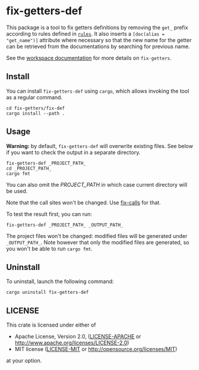 # fix-getters-def

This package is a tool to fix getters definitions by removing the `get_` prefix
according to rules defined in [`rules`](../rules/README.md). It also inserts a
`[doc(alias = "get_name")]` attribute where necessary so that the new name for
the getter can be retrieved from the documentations by searching for previous
name.

See the [workspace documentation](../README.md) for more details on `fix-getters`.

## Install

You can install `fix-getters-def` using `cargo`, which allows invoking the tool
as a regular command.

```
cd fix-getters/fix-def
cargo install --path .
```

## Usage

**Warning:** by default, `fix-getters-def` will overwrite existing files.
See below if you want to check the output in a separate directory.

```
fix-getters-def _PROJECT_PATH_
cd _PROJECT_PATH_
cargo fmt
```

You can also omit the _PROJECT_PATH_ in which case current directory will be used.

Note that the call sites won't be changed. Use [fix-calls](../fix-calls/README.md)
for that.

To test the result first, you can run:

```
fix-getters-def _PROJECT_PATH_ _OUTPUT_PATH_
```

The project files won't be changed: modified files will be generated under
`_OUTPUT_PATH_`. Note however that only the modified files are generated, so
you won't be able to run `cargo fmt`.

## Uninstall

To uninstall, launch the following command:

```
cargo uninstall fix-getters-def
```

## LICENSE

This crate is licensed under either of

 * Apache License, Version 2.0, ([LICENSE-APACHE](LICENSE-APACHE) or
   http://www.apache.org/licenses/LICENSE-2.0)
 * MIT license ([LICENSE-MIT](LICENSE-MIT) or
   http://opensource.org/licenses/MIT)

at your option.
